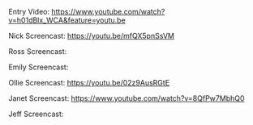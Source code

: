 Entry Video:
https://www.youtube.com/watch?v=h01dBlx_WCA&feature=youtu.be

Nick Screencast:
https://youtu.be/mfQX5pnSsVM


Ross Screencast:



Emily Screencast:



Ollie Screencast:
https://youtu.be/02z9AusRGtE


Janet Screencast:
https://www.youtube.com/watch?v=8QfPw7MbhQ0



Jeff Screencast:

